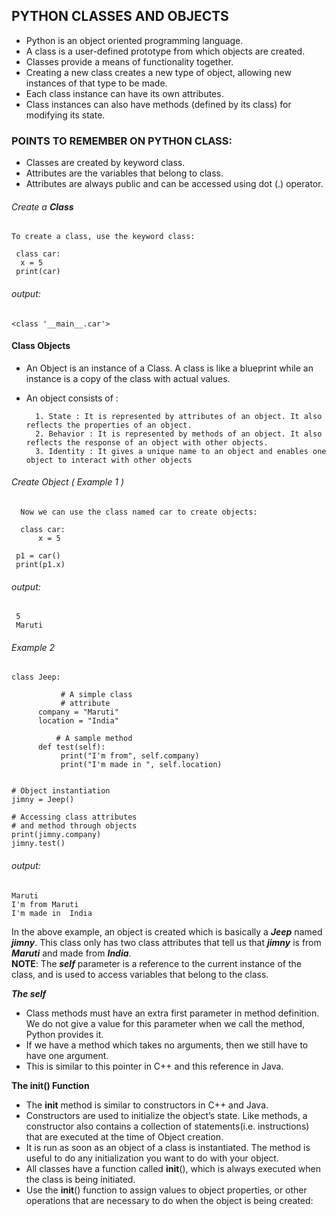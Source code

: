 ## PYTHON CLASSES AND OBJECTS
 - Python is an object oriented programming language.
 - A class is a user-defined prototype from which objects are created. 
 - Classes provide a means of  functionality together.
 - Creating a new class creates a new type of object, allowing new instances of that type to be made.
 - Each class instance can have  its own attributes.
 - Class instances can also have methods (defined by its class) for modifying its state.
### POINTS TO REMEMBER ON PYTHON CLASS:
 - Classes are created by keyword class.
 - Attributes are the variables that belong to class.
 - Attributes are always public and can be accessed using dot (.) operator. 


###### Create a **Class**
    To create a class, use the keyword class:
       
     class car:
      x = 5
     print(car)
 
 ###### output:
    <class '__main__.car'>
    
#### Class Objects
 - An Object is an instance of a Class. A class is like a blueprint while an instance is a copy of the class with actual values.
 * An object consists of :
 
         1. State : It is represented by attributes of an object. It also reflects the properties of an object.
         2. Behavior : It is represented by methods of an object. It also reflects the response of an object with other objects.
         3. Identity : It gives a unique name to an object and enables one object to interact with other objects
         
###### Create Object ( Example 1 )
      Now we can use the class named car to create objects:
   
      class car:
          x = 5

     p1 = car()
     print(p1.x)
###### output:
     5
     Maruti

     
###### Example 2     
    class Jeep:  
      
               # A simple class 
               # attribute 
          company = "Maruti"
          location = "India"
  
              # A sample method   
          def test(self):  
               print("I'm from", self.company) 
               print("I'm made in ", self.location) 
  

    # Object instantiation 
    jimny = Jeep() 
  
    # Accessing class attributes 
    # and method through objects 
    print(jimny.company) 
    jimny.test() 

###### output:
    Maruti
    I'm from Maruti
    I'm made in  India
    
In the above example, an object is created which is basically a ***Jeep*** named ***jimny***. This class only has two class attributes that tell us that ***jimny*** is from ***Maruti*** and made from ***India***.<br>
**NOTE**: The  ***self***  parameter is a reference to the current instance of the class, and is used to access variables that belong to the class.

***The self***
 - Class methods must have an extra first parameter in method definition. We do not give a value for this parameter when we call the method, Python provides it.
 - If we have a method which takes no arguments, then we still have to have one argument.
 - This is similar to this pointer in C++ and this reference in Java.
 
 **The __init__() Function**
  - The __init__ method is similar to constructors in C++ and Java.
  - Constructors are used to initialize the object’s state. Like methods, a constructor also contains a collection of statements(i.e. instructions) that are executed at the time of Object creation. 
  - It is run as soon as an object of a class is instantiated. The method is useful to do any initialization you want to do with your object.
  - All classes have a function called __init__(), which is always executed when the class is being initiated.
  - Use the __init__() function to assign values to object properties, or other operations that are necessary to do when the object is being created:
